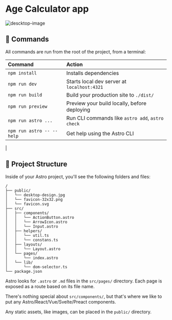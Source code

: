 # Age Calculator app

![descktop-image](https://calculator-age-app.netlify.app/desktop-design.jpg)

## 🧞 Commands

All commands are run from the root of the project, from a terminal:

| Command                   | Action                                           |
| :------------------------ | :----------------------------------------------- |
| `npm install`             | Installs dependencies                            |
| `npm run dev`             | Starts local dev server at `localhost:4321`      |
| `npm run build`           | Build your production site to `./dist/`          |
| `npm run preview`         | Preview your build locally, before deploying     |
| `npm run astro ...`       | Run CLI commands like `astro add`, `astro check` |
| `npm run astro -- --help` | Get help using the Astro CLI                     |

|

## 🚀 Project Structure

Inside of your Astro project, you'll see the following folders and files:

```text
/
├── public/
│   └── desktop-design.jpg
│   └── favicon-32x32.png
│   └── favicon.svg
├── src/
│   ├── components/
│   │   └── ActionButton.astro
│   │   └── ArrowIcon.astro
│   │   └── Input.astro
│   ├── helpers/
│   │   └── util.ts
│   │   └── constans.ts
│   ├── layouts/
│   │   └── Layout.astro
│   └── pages/
│       └── index.astro
│   └── lib/
│       └── dom-selector.ts
└── package.json
```

Astro looks for `.astro` or `.md` files in the `src/pages/` directory. Each page is exposed as a route based on its file name.

There's nothing special about `src/components/`, but that's where we like to put any Astro/React/Vue/Svelte/Preact components.

Any static assets, like images, can be placed in the `public/` directory.
